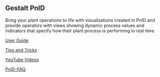 ## Gestalt PnID

Bring your plant operations to life with visualisations created in PnID
and provide operators with views showing dynamic process values and
indicators that specify how their plant process is performing in real
time.

[User
Guide](https://www.intelligentplant.com/datasheets/PnID%20-%20User%20Guide.pdf)

[Tips and
Tricks](https://www.intelligentplant.com/datasheets/PnID%20-%20Tips%20and%20Tricks.pdf)

[YouTube
Videos](https://www.youtube.com/watch?v=rYoC7XuKj48&list=PLsVwx5rtV9c2ipTlX7SBDHXtHok5lpCTR)

[PnID-FAQ](https://www.intelligentplant.com/datasheets/PnID-FAQ.pdf)
